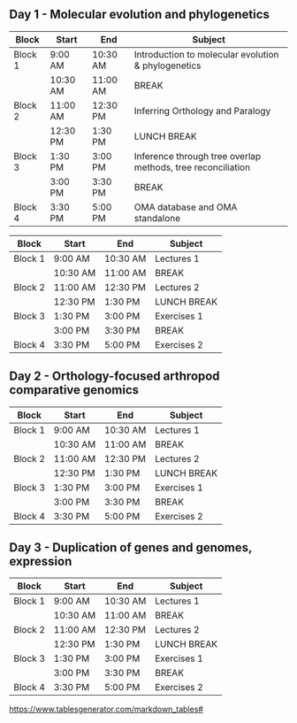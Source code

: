## Day 1 - Molecular evolution and phylogenetics

| Block   	| Start    	| End      	| Subject                                                     	|
|---------	|----------	|----------	|-------------------------------------------------------------	|
| Block 1 	| 9:00 AM  	| 10:30 AM 	| Introduction to molecular evolution & phylogenetics         	|
|         	| 10:30 AM 	| 11:00 AM 	| BREAK                                                       	|
| Block 2 	| 11:00 AM 	| 12:30 PM 	| Inferring Orthology and Paralogy                            	|
|         	| 12:30 PM 	| 1:30 PM  	| LUNCH BREAK                                                 	|
| Block 3 	| 1:30 PM  	| 3:00 PM  	| Inference through tree overlap methods, tree reconciliation 	|
|         	| 3:00 PM  	| 3:30 PM  	| BREAK                                                       	|
| Block 4 	| 3:30 PM  	| 5:00 PM  	| OMA database and OMA standalone                             	|

| Block   	| Start    	| End      	| Subject     	|
|---------	|----------	|----------	|-------------	|
| Block 1 	| 9:00 AM  	| 10:30 AM 	| Lectures 1  	|
|         	| 10:30 AM 	| 11:00 AM 	| BREAK       	|
| Block 2 	| 11:00 AM 	| 12:30 PM 	| Lectures 2  	|
|         	| 12:30 PM 	| 1:30 PM  	| LUNCH BREAK 	|
| Block 3 	| 1:30 PM  	| 3:00 PM  	| Exercises 1 	|
|         	| 3:00 PM  	| 3:30 PM  	| BREAK       	|
| Block 4 	| 3:30 PM  	| 5:00 PM  	| Exercises 2 	|

## Day 2 - Orthology-focused arthropod comparative genomics

| Block   	| Start    	| End      	| Subject     	|
|---------	|----------	|----------	|-------------	|
| Block 1 	| 9:00 AM  	| 10:30 AM 	| Lectures 1  	|
|         	| 10:30 AM 	| 11:00 AM 	| BREAK       	|
| Block 2 	| 11:00 AM 	| 12:30 PM 	| Lectures 2  	|
|         	| 12:30 PM 	| 1:30 PM  	| LUNCH BREAK 	|
| Block 3 	| 1:30 PM  	| 3:00 PM  	| Exercises 1 	|
|         	| 3:00 PM  	| 3:30 PM  	| BREAK       	|
| Block 4 	| 3:30 PM  	| 5:00 PM  	| Exercises 2 	|

## Day 3 - Duplication of genes and genomes, expression

| Block   	| Start    	| End      	| Subject     	|
|---------	|----------	|----------	|-------------	|
| Block 1 	| 9:00 AM  	| 10:30 AM 	| Lectures 1  	|
|         	| 10:30 AM 	| 11:00 AM 	| BREAK       	|
| Block 2 	| 11:00 AM 	| 12:30 PM 	| Lectures 2  	|
|         	| 12:30 PM 	| 1:30 PM  	| LUNCH BREAK 	|
| Block 3 	| 1:30 PM  	| 3:00 PM  	| Exercises 1 	|
|         	| 3:00 PM  	| 3:30 PM  	| BREAK       	|
| Block 4 	| 3:30 PM  	| 5:00 PM  	| Exercises 2 	|



https://www.tablesgenerator.com/markdown_tables#
